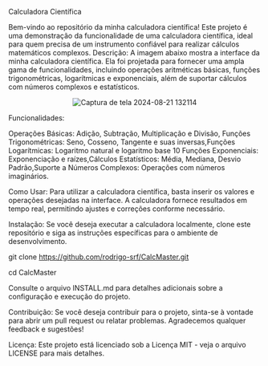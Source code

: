 Calculadora Científica

Bem-vindo ao repositório da minha calculadora científica! Este projeto é uma demonstração da funcionalidade de uma calculadora científica, ideal para quem precisa de um instrumento confiável para realizar cálculos matemáticos complexos.
Descrição: A imagem abaixo mostra a interface da minha calculadora científica. Ela foi projetada para fornecer uma ampla gama de funcionalidades, incluindo operações aritméticas básicas, funções trigonométricas, logarítmicas e exponenciais, além de suportar cálculos com números complexos e estatísticos.

<div align="center">
    <img src="https://github.com/user-attachments/assets/c589b086-d482-48aa-a058-64226d9f9025" alt="Captura de tela 2024-08-21 132114" />
</div>

Funcionalidades:

Operações Básicas: Adição, Subtração, Multiplicação e Divisão, Funções Trigonométricas: Seno, Cosseno, Tangente e suas inversas,Funções Logarítmicas: Logaritmo natural e logaritmo base 10
Funções Exponenciais: Exponenciação e raízes,Cálculos Estatísticos: Média, Mediana, Desvio Padrão,Suporte a Números Complexos: Operações com números imaginários.

Como Usar: Para utilizar a calculadora científica, basta inserir os valores e operações desejadas na interface. A calculadora fornece resultados em tempo real, permitindo ajustes e correções conforme necessário.

Instalação: Se você deseja executar a calculadora localmente, clone este repositório e siga as instruções específicas para o ambiente de desenvolvimento.

git clone https://github.com/rodrigo-srf/CalcMaster.git

cd CalcMaster

Consulte o arquivo INSTALL.md para detalhes adicionais sobre a configuração e execução do projeto.

Contribuição: Se você deseja contribuir para o projeto, sinta-se à vontade para abrir um pull request ou relatar problemas. Agradecemos qualquer feedback e sugestões!

Licença: Este projeto está licenciado sob a Licença MIT - veja o arquivo LICENSE para mais detalhes.

